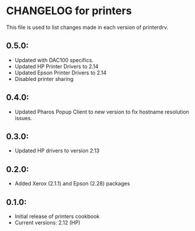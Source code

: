 # CHANGELOG for printers

This file is used to list changes made in each version of printerdrv.

## 0.5.0:

* Updated with DAC100 specifics.
* Updated HP Printer Drivers to 2.14
* Updated Epson Printer Drivers to 2.14
* Disabled printer sharing

## 0.4.0:

* Updated Pharos Popup Client to new version to fix hostname resolution issues.

## 0.3.0:

* Updated HP drivers to version 2.13

## 0.2.0:

* Added Xerox (2.1.1) and Epson (2.28) packages

## 0.1.0:

* Initial release of printers cookbook
* Current versions: 2.12 (HP)

